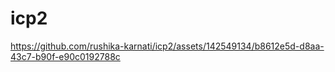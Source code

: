 # icp2


https://github.com/rushika-karnati/icp2/assets/142549134/b8612e5d-d8aa-43c7-b90f-e90c0192788c

